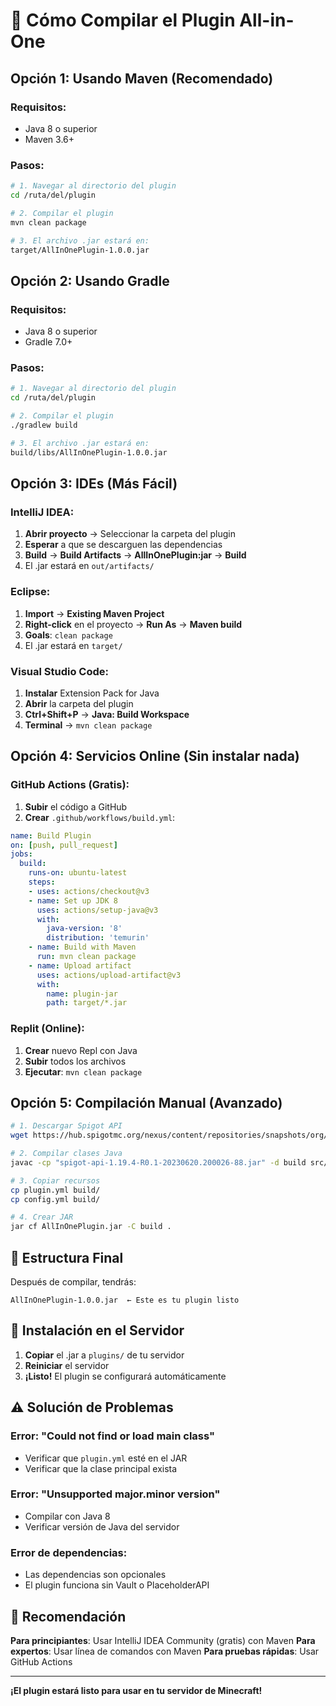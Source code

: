 # 🔨 Cómo Compilar el Plugin All-in-One

## Opción 1: Usando Maven (Recomendado)

### Requisitos:
- Java 8 o superior
- Maven 3.6+

### Pasos:
```bash
# 1. Navegar al directorio del plugin
cd /ruta/del/plugin

# 2. Compilar el plugin
mvn clean package

# 3. El archivo .jar estará en:
target/AllInOnePlugin-1.0.0.jar
```

## Opción 2: Usando Gradle

### Requisitos:
- Java 8 o superior
- Gradle 7.0+

### Pasos:
```bash
# 1. Navegar al directorio del plugin
cd /ruta/del/plugin

# 2. Compilar el plugin
./gradlew build

# 3. El archivo .jar estará en:
build/libs/AllInOnePlugin-1.0.0.jar
```

## Opción 3: IDEs (Más Fácil)

### IntelliJ IDEA:
1. **Abrir proyecto** → Seleccionar la carpeta del plugin
2. **Esperar** a que se descarguen las dependencias
3. **Build** → **Build Artifacts** → **AllInOnePlugin:jar** → **Build**
4. El .jar estará en `out/artifacts/`

### Eclipse:
1. **Import** → **Existing Maven Project**
2. **Right-click** en el proyecto → **Run As** → **Maven build**
3. **Goals**: `clean package`
4. El .jar estará en `target/`

### Visual Studio Code:
1. **Instalar** Extension Pack for Java
2. **Abrir** la carpeta del plugin
3. **Ctrl+Shift+P** → **Java: Build Workspace**
4. **Terminal** → `mvn clean package`

## Opción 4: Servicios Online (Sin instalar nada)

### GitHub Actions (Gratis):
1. **Subir** el código a GitHub
2. **Crear** `.github/workflows/build.yml`:
```yaml
name: Build Plugin
on: [push, pull_request]
jobs:
  build:
    runs-on: ubuntu-latest
    steps:
    - uses: actions/checkout@v3
    - name: Set up JDK 8
      uses: actions/setup-java@v3
      with:
        java-version: '8'
        distribution: 'temurin'
    - name: Build with Maven
      run: mvn clean package
    - name: Upload artifact
      uses: actions/upload-artifact@v3
      with:
        name: plugin-jar
        path: target/*.jar
```

### Replit (Online):
1. **Crear** nuevo Repl con Java
2. **Subir** todos los archivos
3. **Ejecutar**: `mvn clean package`

## Opción 5: Compilación Manual (Avanzado)

```bash
# 1. Descargar Spigot API
wget https://hub.spigotmc.org/nexus/content/repositories/snapshots/org/spigotmc/spigot-api/1.19.4-R0.1-SNAPSHOT/spigot-api-1.19.4-R0.1-20230620.200026-88.jar

# 2. Compilar clases Java
javac -cp "spigot-api-1.19.4-R0.1-20230620.200026-88.jar" -d build src/main/java/com/allinone/*.java src/main/java/com/allinone/*/*.java

# 3. Copiar recursos
cp plugin.yml build/
cp config.yml build/

# 4. Crear JAR
jar cf AllInOnePlugin.jar -C build .
```

## 📁 Estructura Final

Después de compilar, tendrás:
```
AllInOnePlugin-1.0.0.jar  ← Este es tu plugin listo
```

## 🚀 Instalación en el Servidor

1. **Copiar** el .jar a `plugins/` de tu servidor
2. **Reiniciar** el servidor
3. **¡Listo!** El plugin se configurará automáticamente

## ⚠️ Solución de Problemas

### Error: "Could not find or load main class"
- Verificar que `plugin.yml` esté en el JAR
- Verificar que la clase principal exista

### Error: "Unsupported major.minor version"
- Compilar con Java 8
- Verificar versión de Java del servidor

### Error de dependencias:
- Las dependencias son opcionales
- El plugin funciona sin Vault o PlaceholderAPI

## 🎯 Recomendación

**Para principiantes**: Usar IntelliJ IDEA Community (gratis) con Maven
**Para expertos**: Usar línea de comandos con Maven
**Para pruebas rápidas**: Usar GitHub Actions

---

**¡El plugin estará listo para usar en tu servidor de Minecraft!**